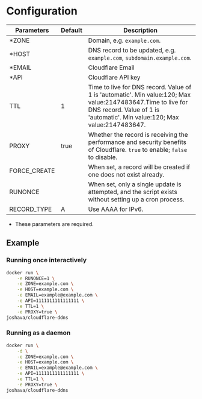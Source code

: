 # Configuration

| Parameters   | Default | Description                                                                                                                                                                              |
|--------------|---------|------------------------------------------------------------------------------------------------------------------------------------------------------------------------------------------|
| *ZONE        |         | Domain, e.g. `example.com`.                                                                                                                                                              |
| *HOST        |         | DNS record to be updated, e.g. `example.com`, `subdomain.example.com`.                                                                                                                   |
| *EMAIL       |         | Cloudflare Email                                                                                                                                                                         |
| *API         |         | Cloudflare API key                                                                                                                                                                       |
| TTL          | 1       | Time to live for DNS record. Value of 1 is 'automatic'. Min value:120; Max value:2147483647.Time to live for DNS record. Value of 1 is 'automatic'. Min value:120; Max value:2147483647. |
| PROXY        | true    | Whether the record is receiving the performance and security benefits of Cloudflare. `true` to enable; `false` to disable.                                                               |
| FORCE_CREATE |         | When set, a record will be created if one does not exist already.                                                                                                                        |
| RUNONCE      |         | When set, only a single update is attempted, and the script exists without setting up a cron process.                                                                                    |
| RECORD_TYPE  | A       | Use AAAA for IPv6.                                                                                                                                                                       |

* These parameters are required.

## Example

### Running once interactively

```bash
docker run \
    -e RUNONCE=1 \
    -e ZONE=example.com \
    -e HOST=example.com \
    -e EMAIL=example@example.com \
    -e API=1111111111111111 \
    -e TTL=1 \
    -e PROXY=true \
joshava/cloudflare-ddns
```

### Running as a daemon

```bash
docker run \
    -d \
    -e ZONE=example.com \
    -e HOST=example.com \
    -e EMAIL=example@example.com \
    -e API=1111111111111111 \
    -e TTL=1 \
    -e PROXY=true \
joshava/cloudflare-ddns
```
